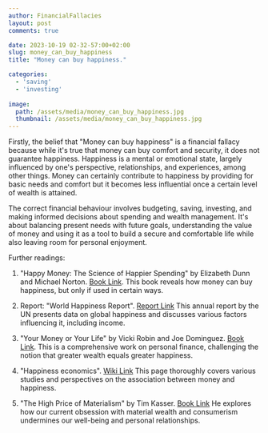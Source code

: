 ```yaml
---
author: FinancialFallacies
layout: post
comments: true

date: 2023-10-19 02-32-57:00+02:00  
slug: money_can_buy_happiness
title: "Money can buy happiness."

categories:
  - 'saving'
  - 'investing'
  
image:
  path: /assets/media/money_can_buy_happiness.jpg
  thumbnail: /assets/media/money_can_buy_happiness.jpg
---
```


Firstly, the belief that "Money can buy happiness" is a financial fallacy because while it's true that money can buy comfort and security, it does not guarantee happiness. Happiness is a mental or emotional state, largely influenced by one's perspective, relationships, and experiences, among other things. Money can certainly contribute to happiness by providing for basic needs and comfort but it becomes less influential once a certain level of wealth is attained. 

The correct financial behaviour involves budgeting, saving, investing, and making informed decisions about spending and wealth management. It's about balancing present needs with future goals, understanding the value of money and using it as a tool to build a secure and comfortable life while also leaving room for personal enjoyment.

Further readings:

1. "Happy Money: The Science of Happier Spending" by Elizabeth Dunn and Michael Norton. [Book Link](https://www.amazon.com/Happy-Money-Science-Happier-Spending/dp/1451665075).
This book reveals how money can buy happiness, but only if used in certain ways.

2. Report: "World Happiness Report". [Report Link](https://worldhappiness.report/)
This annual report by the UN presents data on global happiness and discusses various factors influencing it, including income.

3. "Your Money or Your Life" by Vicki Robin and Joe Dominguez. [Book Link](https://www.amazon.com/Your-Money-Life-Transforming-Relationship/dp/0143115766).
This is a comprehensive work on personal finance, challenging the notion that greater wealth equals greater happiness.

4. "Happiness economics". [Wiki Link](https://en.wikipedia.org/wiki/Happiness_economics)
This page thoroughly covers various studies and perspectives on the association between money and happiness.

5. "The High Price of Materialism" by Tim Kasser. [Book Link](https://www.amazon.com/High-Price-Materialism-Tim-Kasser/dp/026261197X)
He explores how our current obsession with material wealth and consumerism undermines our well-being and personal relationships.
